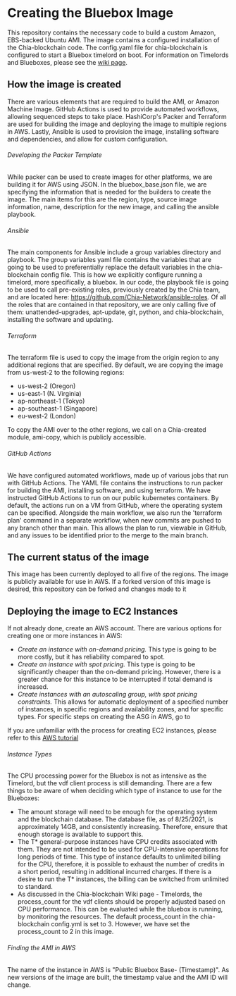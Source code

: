 # Creating the Bluebox Image

This repository contains the necessary code to build a custom Amazon, EBS-backed Ubuntu AMI.
The image contains a configured installation of the Chia-blockchain code. The config.yaml file for chia-blockchain
is configured to start a Bluebox timelord on boot. For information on Timelords and Blueboxes,
please see the [wiki page](https://github.com/Chia-Network/chia-blockchain/wiki/Timelords).

## How the image is created

There are various elements that are required to build the AMI, or Amazon Machine Image.
GitHub Actions is used to provide automated workflows, allowing sequenced steps to take place.
HashiCorp's Packer and Terraform are used for building the image and deploying the image
to multiple regions in AWS. Lastly, Ansible is used to provision the image, installing software
and dependencies, and allow for custom configuration.

###### Developing the Packer Template

While packer can be used to create images for other platforms, we are building it for AWS
using JSON. In the bluebox_base.json file, we are specifying the information that is needed
for the builders to create the image. The main items for this are the region, type, source image
information, name, description for the new image, and calling the ansible playbook.

###### Ansible

The main components for Ansible include a group variables directory and playbook.
The group variables yaml file contains the variables that are going to be used to preferentially replace
the default variables in the chia-blockchain config file. This is how we
explicitly configure running a timelord, more specifically, a bluebox. In our code, the
playbook file is going to be used to call pre-existing roles, previously created by the
Chia team, and are located here: https://github.com/Chia-Network/ansible-roles. Of all 
the roles that are contained in that repository, we are only calling five of them: unattended-upgrades,
apt-update, git, python, and chia-blockchain, installing the software and updating.

###### Terraform

The terraform file is used to copy the image from the origin region to any additional regions that
are specified. By default, we are copying the image from us-west-2 to the following regions:

- us-west-2 (Oregon)
- us-east-1 (N. Virginia)
- ap-northeast-1 (Tokyo)
- ap-southeast-1 (Singapore)
- eu-west-2 (London)

To copy the AMI over to the other regions, we call on a Chia-created module, ami-copy, which is publicly accessible.

###### GitHub Actions

We have configured automated workflows, made up of various jobs that run with GitHub Actions. The YAML
file contains the instructions to run packer for building the AMI, installing software, and using terraform.
We have instructed GitHub Actions to run on our public kubernetes containers. By default, the actions
run on a VM from GitHub, where the operating system can be specified. Alongside the main workflow,
we also run the 'terraform plan' command in a separate workflow, when new commits are pushed to any branch
other than main. This allows the plan to run, viewable in GitHub, and any issues to be identified
prior to the merge to the main branch.

## The current status of the image

This image has been currently deployed to all five of the regions. The image is publicly available for use
in AWS. If a forked version of this image is desired, this repository can be forked and changes made to it

## Deploying the image to EC2 Instances

If not already done, create an AWS account. There are various options for creating one or more
instances in AWS:
- *Create an instance with on-demand pricing.* This type is going to be more costly, but it has
  reliability compared to spot.
- *Create an instance with spot pricing.* This type is going to be significantly cheaper than the
  on-demand pricing. However, there is a greater chance for this instance to be interrupted if total
  demand is increased.
- *Create instances with an autoscaling group, with spot pricing constraints.* This allows for
  automatic deployment of a specified number of instances, in specific regions and availability zones,
  and for specific types. For specific steps on creating the ASG in AWS, go to


If you are unfamiliar with the process for creating EC2 instances, please refer to this [AWS tutorial](https://docs.aws.amazon.com/AWSEC2/latest/UserGuide/EC2_GetStarted.html)

###### Instance Types

The CPU processing power for the Bluebox is not as intensive as the Timelord, but the vdf client
process is still demanding. There are a few things to be aware of when deciding which type of
instance to use for the Blueboxes:
- The amount storage will need to be enough for the operating system and the blockchain database.
  The database file, as of 8/25/2021, is approximately 14GB, and consistently increasing.
  Therefore, ensure that enough storage is available to support this.
- The T* general-purpose instances have CPU credits associated with them. They are not intended to be
  used for CPU-intensive operations for long periods of time. This type of instance defaults to unlimited
  billing for the CPU, therefore, it is possible to exhaust the number of credits in a short period, resulting in additional incurred charges. If there is a desire to run the T* instances,
  the billing can be switched from unlimited to standard.
- As discussed in the Chia-blockchain Wiki page - Timelords, the process_count for the vdf clients should be
  properly adjusted based on CPU performance. This can be evaluated while the bluebox is running, by monitoring
  the resources. The default process_count in the chia-blockchain config.yml is set to 3. However,
  we have set the process_count to 2 in this image.

###### Finding the AMI in AWS

The name of the instance in AWS is "Public Bluebox Base- (Timestamp)". As new versions of the image
are built, the timestamp value and the AMI ID will change.
